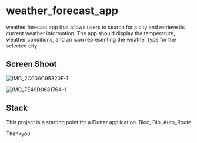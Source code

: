 # weather_forecast_app

weather forecast app that allows users to search for a city and retrieve its current weather information. The app should display the temperature, weather conditions, and an icon representing the weather type for the selected city

## Screen Shoot

![IMG_2C00AC95320F-1](https://github.com/prabowo87/weather_forecast_app/assets/6908821/92ef8ae7-78d5-435d-b8c5-83b46d73766b)

![IMG_7E49D0681764-1](https://github.com/prabowo87/weather_forecast_app/assets/6908821/a593958b-a25c-4881-971b-7d9139142914)


## Stack

This project is a starting point for a Flutter application.
  Bloc,
  Dio,
  Auto_Route

Thankyou
